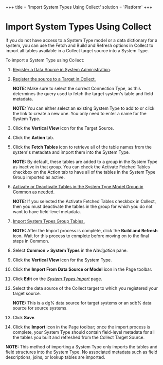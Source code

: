 +++
title = 'Import System Types Using Collect'
solution = 'Platform'
+++

# Import System Types Using Collect

If you do not have access to a System Type model or a data dictionary
for a system, you can use the Fetch and Build and Refresh options in
Collect to import all tables available in a Collect target source into a
System Type.

To import a System Type using Collect:

1.  [Register a Data Source in System
    Administration](../../Sys_Admin/Use_Cases/Register_a_Data_Source.htm).

2.  [Register the source to a Target in
    Collect.](../../Collect/Use_Cases/Register_and_Use_Sources.htm#Register_Sources_to_Target)
    
    **NOTE:** Make sure to select the correct Connection Type, as this
    determines the query used to fetch the target system's table and
    field metadata.
    
    **NOTE:** You can either select an existing System Type to add to or
    click the link to create a new one. You only need to enter a name
    for the System Type.

3.  Click the **Vertical View** icon for the Target Source.

4.  Click the **Action** tab.

5.  Click the **Fetch Tables** icon to retrieve all of the table names
    from the system's metadata and import them into the System Type.
    
    **NOTE:** By default, these tables are added to a group in the
    System Type as inactive in that group. You can check the Activate
    Fetched Tables checkbox on the Action tab to have all of the tables
    in the System Type Group imported as active.

6.  [Activate or Deactivate Tables in the System Type Model Group in
    Common as needed.](ActiveDeactiveTblsSystmTypeModelGrp.htm)
    
    **NOTE:** If you selected the Activate Fetched Tables checkbox in
    Collect, then you must deactivate the tables in the group for which
    you do not want to have field-level metadata.

7.  [Import System Types Group
    Tables.](../../Collect/Use_Cases/Import_Group_Tables.htm)
    
    **NOTE:** After the Import process is complete, click the **Build
    and Refresh** icon. Wait for this process to complete before moving
    on to the final steps in Common.

8.  Select **Common \> System Types** in the *Navigation* pane.

9.  Click the **Vertical View** icon for the System Type.

10. Click the **Import From Data Source or Model** icon in the Page
    toolbar.

11. Click **Edit** on the *[System Types
    Import](../Page_Desc/System_Types_Import.htm)* page.

12. Select the data source of the Collect target to which you registered
    your target source.
    
    **NOTE:** This is a dg% data source for target systems or an sdb%
    data source for source systems.

13. Click **Save**.

14. Click the **Import** icon in the Page toolbar; once the import
    process is complete, your System Type should contain field-level
    metadata for all the tables you built and refreshed from the Collect
    Target Source.

**NOTE:** This method of importing a System Type only imports the tables
and field structures into the System Type. No associated metadata such
as field descriptions, joins, or lookup tables are imported.

